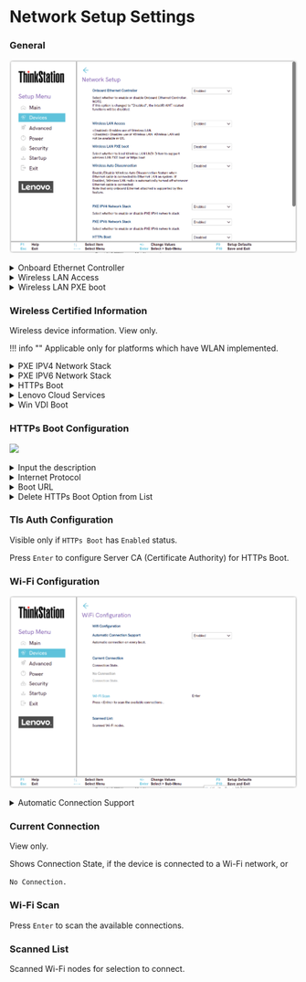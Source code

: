 # Network Setup Settings #

### General ###
![](./img/ts_networksetup.png)
<!--![](./img/networksetup.png)-->

<details><summary>Onboard Ethernet Controller</summary>

Whether to enable the Onboard Ethernet Controller.

Options:

1. **Enabled** – Default.
2. Disabled.

!!! info ""
    When `Disabled`:<br>    •`PXE IPV4 Network Stack` setting becomes unavailable<br>    •`PXE IPV6 Network Stack` setting becomes unavailable

!!! info ""
    Intel only: if `Disabled`, Intel(R) AMT functions are disabled.

!!! info ""
    AMD only: if `Disabled`, DASH functions will be disabled.

| WMI Setting name | Values | SVP / SMP Req'd | AMD/Intel |
|:---|:---|:---|:---|
| OnboardEthernetController | Disabled, Enabled | yes | Both |
</details>

<details><summary>Wireless LAN Access</summary>

Whether Wireless LAN will be available in OS.

Options:

1. **Enabled** - Default.
2. Disabled.

| WMI Setting name | Values | SVP / SMP Req'd | AMD/Intel |
|:---|:---|:---|:---|
| WirelessLANAccess | Disabled, Enabled | yes | Both |
</details>

<details><summary>Wireless LAN PXE boot</summary>

Whether to support wireless LAN PXE (Pre-boot Execution Environment) boot or HTTPs boot.

!!! info ""
    This works by loading the Wireless LAN (Local Area Network) UNDI (Universal Network Driver Interface) Driver.

1. Enabled.
2. **Disabled** – Default.

| WMI Setting name | Values | SVP / SMP Req'd | AMD/Intel |
|:---|:---|:---|:---|
| WirelessLANPXE | Disabled, Enabled  | yes | Both |
</details>

### Wireless Certified Information ###

Wireless device information. View only.

!!! info ""
    Applicable only for platforms which have WLAN implemented.

<!-- NO WMI -->

<details><summary>PXE IPV4 Network Stack</summary>

Options:

1. **Enabled** – Default.
2. Disabled

!!! info ""
    Unavailable if `Onboard Ethernet Controller` is set to `Disabled`.

| WMI Setting name | Values | SVP / SMP Req'd | AMD/Intel |
|:---|:---|:---|:---|
| PXEIPV4NetworkStack | Disabled, Enabled | yes | Both |
</details>

<details><summary>PXE IPV6 Network Stack</summary>

Options:

1. **Enabled** – Default.
2. Disabled

!!! info ""
    Unavailable if `Onboard Ethernet Controller` is set to `Disabled`.

| WMI Setting name | Values | SVP / SMP Req'd | AMD/Intel |
|:---|:---|:---|:---|
| PXEIPV6NetworkStack | Disabled, Enabled | yes | Both |
</details>

<details><summary>HTTPs Boot</summary>
This setting controls whether or not the system can boot over HTTPS. When enabled, additional configuration may be required. The HTTPS Boot and related settings are not configurable through WMI.

Options:

1. Enabled – the `HTTPs Boot Configuration` and `Tls Auth Configuration` will be shown for custom configuration.
2. **Disabled** – Default.

<!-- 
| WMI Setting name | Values | SVP / SMP Req'd | AMD/Intel |
|:---|:---|:---|:---|
|  |  | yes | Both |

NO WMI -->
</details>

<details><summary>Lenovo Cloud Services</summary>

!!! info ""
    Only available if `Secure Boot` is `Enabled`.

Whether to boot system with `Lenovo Cloud` selected through boot menu, so that BIOS boots to Lenovo Cloud server directly, which provides various cloud services.

Options:

1. Enabled.
2. **Disabled** – Default.

!!! info ""
    Once the feature is enabled, then it becomes available for selection in `BIOS -> Startup -> Edit Boot Order`, or `BIOS -> Startup -> Network Boot`, or via F12 Boot Menu.<br><br /> When `Lenovo Cloud Services` booted, then following options will be available for selection:<br />
•**Lenovo Cloud Deploy (ITC)** – sends Factory-Style images to customers for deployment in the field. <br /> Additional information: [Lenovo Cloud Deploy](https://www.lenovoclouddeploy.com/en/auth/welcome).<br /> •**Windows Virtual Desktop (VDI)** – provides the VDI environment to customer. VDI itself must be setup by the customer (IT Admin). If this option is selected, then it will become available as a boot option. <br /><br /> Additional information is available here: [Client Virtualization & Infrastructure Solutions - Lenovo](https://www.lenovo.com/lt/lt/data-center/solutions/client-virtualization) and [Windows Virtual Desktop](https://www.microsoft.com/en-us/microsoft-365/blog/2019/09/30/windows-virtual-desktop-generally-available-worldwide/).

<!--
| WMI Setting name | Values | SVP / SMP Req'd | AMD/Intel |
|:---|:---|:---|:---|
|  |  | yes | Both |
-->
</details>


<details><summary>Win VDI Boot</summary>

Win VDI (Virtual Desktop Infrastructure) Boot.

Whether to boot the system with `Win VDI Boot` selected through boot menu, so that BIOS boots to Lenovo Cloud server, to load VDI service.

Options:

1. Enabled.
2. **Disabled** – Default.

<!--
| WMI Setting name | Values | SVP / SMP Req'd | AMD/Intel |
|:---|:---|:---|:---|
|  |  |  | Both |
-->
</details>

### HTTPs Boot Configuration ###

![](./img/httpsbootconfig.png) 

<details><summary>Input the description</summary>

Input a label for new created URL, press `Enter`, and it will be displayed in the boot sequence menu.

<!--
| WMI Setting name | Values | SVP / SMP Req'd | AMD/Intel |
|:---|:---|:---|:---|
|  |  |  | Both |
-->
</details>

<details><summary>Internet Protocol</summary>

Select Internet Protocol to use for this HTTPs Boot option.

Options:

1. **Ipv4** – Default.
2. Ipv6

<!--
| WMI Setting name | Values | SVP / SMP Req'd | AMD/Intel |
|:---|:---|:---|:---|
|  |  |  | Both |
-->
</details>

<details><summary>Boot URL</summary>

A new Boot Option will be created according to this Boot URL.

Accepts HTTPs URLs only.

!!! info ""
    Use `Tls Auth Configuration` to import the CA (Certificate Authority) to support the HTTPs boot.

<!--
| WMI Setting name | Values | SVP / SMP Req'd | AMD/Intel |
|:---|:---|:---|:---|
|  |  |  | Both |
-->
</details>

<details><summary>Delete HTTPs Boot Option from List</summary>

The list of HTTPs Boot options. <br>

Select and press `Enter` to remove an EFI HTTPs boot option.

<!--
| WMI Setting name | Values | SVP / SMP Req'd | AMD/Intel |
|:---|:---|:---|:---|
|  |  |  | Both |
-->
</details>

### Tls Auth Configuration ###

Visible only if `HTTPs Boot` has `Enabled` status.<br>

Press `Enter` to configure Server CA (Certificate Authority) for HTTPs Boot. 

<!--
| WMI Setting name | Values | SVP / SMP Req'd | AMD/Intel |
|:---|:---|:---|:---|
|  |  |  | Both |
-->

### Wi-Fi Configuration ###

![](./img/ts_wificonfig.png)

<details><summary>Automatic Connection Support</summary>

Whether to enable or disable automatic Wifi connection on every boot.

1. Enabled
2. **Disabled** - Default.

<!--
| WMI Setting name | Values | SVP / SMP Req'd | AMD/Intel |
|:---|:---|:---|:---|
|  |  |  | Both |
-->
</details>

### Current Connection ###

View only.

Shows Connection State, if the device is connected to a Wi-Fi network, or

`No Connection.`

### Wi-Fi Scan ###

Press `Enter` to scan the available connections.

### Scanned List ###

Scanned Wi-Fi nodes for selection to connect.
